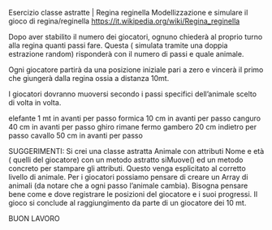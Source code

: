 Esercizio classe astratte | Regina reginella
Modellizzazione e simulare il gioco di regina/reginella https://it.wikipedia.org/wiki/Regina_reginella

Dopo aver stabilito il numero dei giocatori, ognuno chiederà al proprio turno alla regina quanti passi fare. Questa ( simulata tramite una doppia estrazione random) risponderà con il numero di passi e quale animale.

Ogni giocatore partirà da una posizione iniziale pari a zero e vincerà il primo che giungerà dalla regina ossia a distanza 10mt.

I giocatori dovranno muoversi secondo i passi specifici dell’animale scelto di volta in volta.

elefante
1 mt in avanti per passo
formica 
10 cm in avanti per passo
canguro
40 cm in avanti per passo
ghiro
rimane fermo
gambero
20 cm indietro per passo
cavallo
50 cm in avanti per passo



SUGGERIMENTI:
Si crei una classe astratta Animale con attributi Nome e età ( quelli del giocatore) con un metodo astratto siMuove() ed un metodo concreto per stampare gli attributi.
Questo venga esplicitato al corretto livello di animale.
Per i giocatori possiamo pensare di creare un Array di animali (da notare che a ogni passo l’animale cambia).
Bisogna pensare bene come e dove registrare le posizioni del giocatore e i suoi progressi.
Il gioco si conclude al raggiungimento da parte di un giocatore dei 10 mt.

BUON LAVORO 
